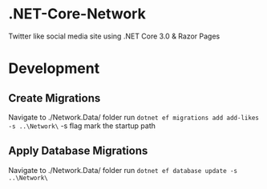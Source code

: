 # .NET-Core-Network

Twitter like social media site using .NET Core 3.0 & Razor Pages


# Development

## Create Migrations
Navigate to ./Network.Data/ folder run ```dotnet ef migrations add add-likes -s ..\Network\``` -s flag mark the startup path

## Apply Database Migrations
Navigate to ./Network.Data/ folder run ```dotnet ef database update -s ..\Network\```